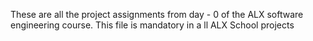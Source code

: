 These are all the project assignments from day - 0 of the 
ALX software engineering course. This file is mandatory in a
ll ALX School projects
